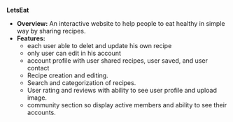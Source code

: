 

**LetsEat**

- **Overview:** An interactive website to help people to eat healthy in simple way by sharing recipes.
- **Features:**
    - each user able to delet and update his own recipe
    - only user can edit in his account
    - account profile with user shared recipes, user saved, and user contact
    - Recipe creation and editing.
    - Search and categorization of recipes.
    - User rating and reviews with ability to see user profile and upload image.
    - community section so display active members and ability to see their accounts.
    
    